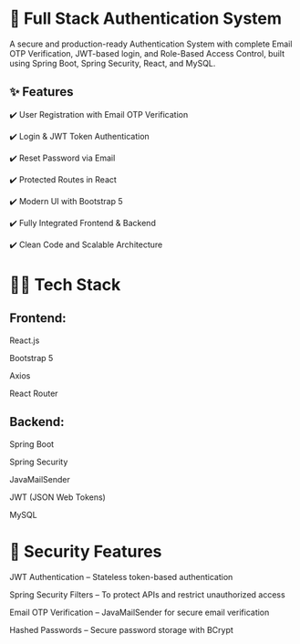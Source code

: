 # 🔐 Full Stack Authentication System 

A secure and production-ready Authentication System with complete Email OTP Verification, JWT-based login, and Role-Based Access Control, built using Spring Boot, Spring Security, React, and MySQL.

## ✨ Features

✔️ User Registration with Email OTP Verification

✔️ Login & JWT Token Authentication

✔️ Reset Password via Email

✔️ Protected Routes in React

✔️ Modern UI with Bootstrap 5

✔️ Fully Integrated Frontend & Backend

✔️ Clean Code and Scalable Architecture

# 🧑‍💻 Tech Stack
## Frontend:

React.js

Bootstrap 5

Axios

React Router

## Backend:

Spring Boot

Spring Security

JavaMailSender

JWT (JSON Web Tokens)

MySQL

# 🔐 Security Features

JWT Authentication – Stateless token-based authentication

Spring Security Filters – To protect APIs and restrict unauthorized access

Email OTP Verification – JavaMailSender for secure email verification

Hashed Passwords – Secure password storage with BCrypt

